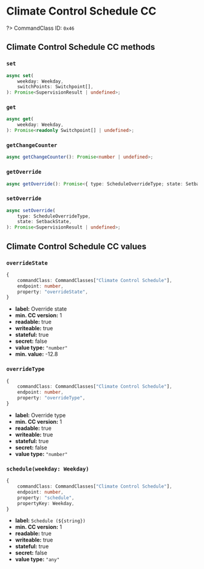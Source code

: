 # Climate Control Schedule CC

?> CommandClass ID: `0x46`

## Climate Control Schedule CC methods

### `set`

```ts
async set(
	weekday: Weekday,
	switchPoints: Switchpoint[],
): Promise<SupervisionResult | undefined>;
```

### `get`

```ts
async get(
	weekday: Weekday,
): Promise<readonly Switchpoint[] | undefined>;
```

### `getChangeCounter`

```ts
async getChangeCounter(): Promise<number | undefined>;
```

### `getOverride`

```ts
async getOverride(): Promise<{ type: ScheduleOverrideType; state: SetbackState; } | undefined>;
```

### `setOverride`

```ts
async setOverride(
	type: ScheduleOverrideType,
	state: SetbackState,
): Promise<SupervisionResult | undefined>;
```

## Climate Control Schedule CC values

### `overrideState`

```ts
{
	commandClass: CommandClasses["Climate Control Schedule"],
	endpoint: number,
	property: "overrideState",
}
```

-   **label:** Override state
-   **min. CC version:** 1
-   **readable:** true
-   **writeable:** true
-   **stateful:** true
-   **secret:** false
-   **value type:** `"number"`
-   **min. value:** -12.8

### `overrideType`

```ts
{
	commandClass: CommandClasses["Climate Control Schedule"],
	endpoint: number,
	property: "overrideType",
}
```

-   **label:** Override type
-   **min. CC version:** 1
-   **readable:** true
-   **writeable:** true
-   **stateful:** true
-   **secret:** false
-   **value type:** `"number"`

### `schedule(weekday: Weekday)`

```ts
{
	commandClass: CommandClasses["Climate Control Schedule"],
	endpoint: number,
	property: "schedule",
	propertyKey: Weekday,
}
```

-   **label:** `Schedule (${string})`
-   **min. CC version:** 1
-   **readable:** true
-   **writeable:** true
-   **stateful:** true
-   **secret:** false
-   **value type:** `"any"`
